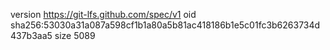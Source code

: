 version https://git-lfs.github.com/spec/v1
oid sha256:53030a31a087a598cf1b1a80a5b81ac418186b1e5c01fc3b6263734d437b3aa5
size 5089
